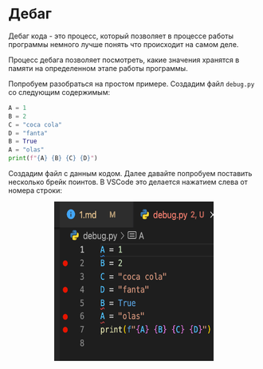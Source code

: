 # Дебаг

Дебаг кода - это процесс, который позволяет в процессе работы программы немного лучше понять что происходит на самом деле.

Процесс дебага позволяет посмотреть, какие значения хранятся в памяти на определенном этапе работы программы.

Попробуем разобраться на простом примере. Создадим файл `debug.py` со следующим содержимым:

```python
A = 1
B = 2
C = "coca cola"
D = "fanta"
B = True
A = "olas"
print(f"{A} {B} {C} {D}")
```

Создадим файл с данным кодом. Далее давайте попробуем поставить несколько брейк поинтов. В VSCode это делается нажатием слева от номера строки:

<p align="center">
  <img width="320px" height="320px" src="debug.png" alt="logo"/>
</p>


